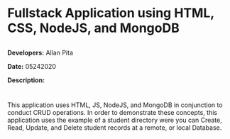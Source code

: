 ##
# Fullstack Application using HTML, CSS, NodeJS, and MongoDB #
##
**Developers:** Allan Pita

**Date:** 05242020

**Description:**
#
This application uses HTML, JS, NodeJS, and MongoDB in conjunction to conduct CRUD operations. In order to demonstrate these concepts, this application uses the example of a student directory were you can Create, Read, Update, and Delete student records at a remote, or local Database.  
#

